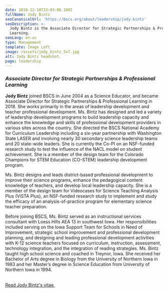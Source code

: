 ```yaml
---
date: 2018-12-18T23:03:06.180Z
fullName: Jody Bintz
seoCanonicalUrl: 'https://bscs.org/about/leadership/jody-bintz'
seoDescription: >-
  Jody Bintz is the Associate Director for Strategic Partnerships & Professional
  Learning.
seoLang: en-us
type: Management
template: Image Left
image: /assets/jody_bintz_5x7.jpg
alt: Jody Bintz headshot.
page: leadership
---
```


### *Associate Director for Strategic Partnerships & Professional Learning*

**Jody Bintz** joined BSCS in June 2004 as a Science Educator, and became Associate Director for Strategic Partnerships & Professional Learning in 2018. She works primarily in the areas of leadership development and teacher professional development. Ms. Bintz has designed and led a variety of leadership development programs to build leadership capacity and enhance the knowledge and skills of professional development providers in various sites across the country. She directed the BSCS National Academy for Curriculum Leadership including a six-year partnership with Washington State LASER and involving nearly 30 secondary science leadership teams and 20 state-wide leaders. She is currently the Co-PI on an NSF-funded research study to test the influence of the NACL model on student achievement. She is a member of the design team for the Colorado Champions for STEM Education (CO-STEM) leadership development program.

Ms. Bintz designs and leads district-based professional development to improve their science programs, enhance the pedagogical content knowledge of teachers, and develop local leadership capacity. She is a member of the design team for Videocases for Science Teaching Analysis Plus (ViSTA Plus), an NSF-funded research study to implement and study the efficacy of an analysis-of-practice program for elementary science teacher preparation.

<p style="margin-bottom: 2rem;">Before joining BSCS, Ms. Bintz served as an instructional services consultant with Loess Hills AEA 13 in southwest Iowa. Her responsibilities included serving on the Iowa Support Team for Schools in Need of Improvement, strategic school improvement and professional development planning, and designing and leading professional development activities with K-12 science teachers focused on curriculum, instruction, assessment, technology integration, and the integration of reading strategies. Ms. Bintz taught high school science and coached in Treynor, Iowa. She received her Bachelor of Arts degree in Biology from the University of Northern Iowa in 1983 and her Master’s degree in Science Education from University of Northern Iowa in 1994.</p>

<a class="btn btn-outline-secondary" href="https://media.bscs.org/bscsmw/leadership/management/jody_bintz_vitae.pdf" target="_blank" rel="noopener noreferrer">Read Jody Bintz's vitae&nbsp;<sup><i style="font-size: .65rem" class="fas fa-external-link-alt"></i></sup></a>
